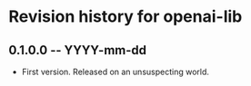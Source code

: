 # Revision history for openai-lib

## 0.1.0.0 -- YYYY-mm-dd

* First version. Released on an unsuspecting world.
